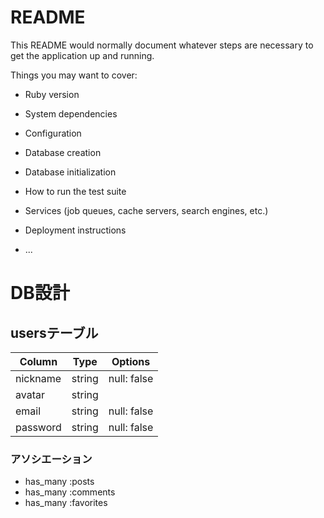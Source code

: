 # README

This README would normally document whatever steps are necessary to get the
application up and running.

Things you may want to cover:

* Ruby version

* System dependencies

* Configuration

* Database creation

* Database initialization

* How to run the test suite

* Services (job queues, cache servers, search engines, etc.)

* Deployment instructions

* ...

# DB設計

## usersテーブル

|Column|Type|Options|
|------|----|-------|
|nickname|string|null: false|
|avatar|string||
|email|string|null: false|
|password|string|null: false|

### アソシエーション

- has_many :posts
- has_many :comments
- has_many :favorites